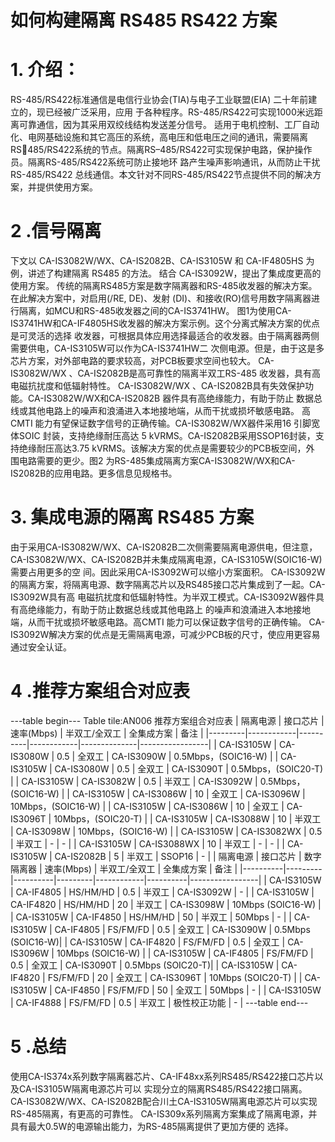 # 如何构建隔离 RS485 RS422 方案


# 1. 介绍：
RS-485/RS422标准通信是电信行业协会(TIA)与电子工业联盟(EIA) 二十年前建立的，现已经被广泛采用，应用
于各种程序。RS-485/RS422可实现1000米远距离可靠通信，因为其采用双绞线结构发送差分信号。
适用于电机控制、工厂自动化、电网基础设施和其它高压的系统，高电压和低电压之间的通讯，需要隔离RS￾485/RS422系统的节点。隔离RS–485/RS422可实现保护电路，保护操作员。隔离RS-485/RS422系统可防止接地环
路产生噪声影响通讯，从而防止干扰 RS-485/RS422 总线通信。本文针对不同RS-485/RS422节点提供不同的解决方
案，并提供使用方案。


# 2 .信号隔离
下文以 CA-IS3082W/WX、CA-IS2082B、CA-IS3105W 和 CA-IF4805HS 为例，讲述了构建隔离 RS485 的方法。
结合 CA-IS3092W，提出了集成度更高的使用方案。
传统的隔离RS485方案是数字隔离器和RS-485收发器的解决方案。在此解决方案中，对启用(/RE, DE)、发射
(DI)、和接收(RO)信号用数字隔离器进行隔离，如MCU和RS-485收发器之间的CA-IS3741HW。
图1为使用CA-IS3741HW和CA-IF4805HS收发器的解决方案示例。这个分离式解决方案的优点是可灵活的选择
收发器，可根据具体应用选择最适合的收发器。由于隔离器两侧需要供电，CA-IS3105W可以作为CA-IS3741HW二
次侧电源。但是，由于这是多芯片方案，对外部电路的要求较高，对PCB板要求空间也较大。
CA-IS3082W/WX 、CA-IS2082B是高可靠性的隔离半双工RS-485 收发器，具有高电磁抗扰度和低辐射特性。
CA-IS3082W/WX 、CA-IS2082B具有失效保护功能。CA-IS3082W/WX和CA-IS2082B 器件具有高绝缘能力，有助于防止
数据总线或其他电路上的噪声和浪涌进入本地接地端，从而干扰或损坏敏感电路。
高CMTI 能力有望保证数字信号的正确传输。CA-IS3082W/WX器件采用16 引脚宽体SOIC 封装，支持绝缘耐压高达
5 kVRMS。CA-IS2082B采用SSOP16封装，支持绝缘耐压高达3.75 kVRMS。该解决方案的优点是需要较少的PCB板空间，外
围电路需要的更少。图2 为RS-485集成隔离方案CA-IS3082W/WX和CA-IS2082B的应用电路。更多信息见规格书。


# 3. 集成电源的隔离 RS485 方案
由于采用CA-IS3082W/WX、CA-IS2082B二次侧需要隔离电源供电，但注意，CA-IS3082W/WX、CA-IS2082B并未集成隔离电源，CA-IS3105W(SOIC16-W)需要占用更多的空
间。因此采用CA-IS3092W可以缩小方案面积。
CA-IS3092W的隔离方案，将隔离电源、数字隔离芯片以及RS485接口芯片集成到了一起。CA-IS3092W具有高
电磁抗扰度和低辐射特性。为半双工模式。CA-IS3092W器件具有高绝缘能力，有助于防止数据总线或其他电路上
的噪声和浪涌进入本地接地端，从而干扰或损坏敏感电路。高CMTI 能力可以保证数字信号的正确传输。
CA-IS3092W解决方案的优点是无需隔离电源，可减少PCB板的尺寸，使应用更容易通过安全认证。


# 4 .推荐方案组合对应表
---table begin---
Table tile:AN006 推荐方案组合对应表
| 隔离电源 | 接口芯片     | 速率(Mbps) | 半双工/全双工 | 全集成方案     | 备注              |
|---------|------------|----------|------------|--------------|-----------------|
| CA-IS3105W | CA-IS3080W | 0.5      | 全双工     | CA-IS3090W   | 0.5Mbps，(SOIC16-W) |
| CA-IS3105W | CA-IS3080W | 0.5      | 全双工     | CA-IS3090T   | 0.5Mbps，(SOIC20-T) |
| CA-IS3105W | CA-IS3082W | 0.5      | 半双工     | CA-IS3092W   | 0.5Mbps，(SOIC16-W) |
| CA-IS3105W | CA-IS3086W | 10       | 全双工     | CA-IS3096W   | 10Mbps，(SOIC16-W)  |
| CA-IS3105W | CA-IS3086W | 10       | 全双工     | CA-IS3096T   | 10Mbps，(SOIC20-T)  |
| CA-IS3105W | CA-IS3088W | 10       | 半双工     | CA-IS3098W   | 10Mbps，(SOIC16-W)  |
| CA-IS3105W | CA-IS3082WX | 0.5     | 半双工     | -          | -                 |
| CA-IS3105W | CA-IS3088WX | 10      | 半双工     | -          | -                 |
| CA-IS3105W | CA-IS2082B  | 5       | 半双工     | SSOP16     | -                 |
| 隔离电源   | 接口芯片   | 数字隔离器 | 速率(Mbps) | 半双工/全双工 | 全集成方案   | 备注              |
|----------|---------|----------|---------|------------|----------|-----------------|
| CA-IS3105W | CA-IF4805 | HS/HM/HD | 0.5    | 半双工     | CA-IS3092W | -                 |
| CA-IS3105W | CA-IF4820 | HS/HM/HD | 20     | 半双工     | CA-IS3098W | 10Mbps (SOIC16-W) |
| CA-IS3105W | CA-IF4850 | HS/HM/HD | 50     | 半双工     | 50Mbps     | -                 |
| CA-IS3105W | CA-IF4805 | FS/FM/FD | 0.5    | 全双工     | CA-IS3090W | 0.5Mbps (SOIC16-W)|
| CA-IS3105W | CA-IF4820 | FS/FM/FD | 0.5    | 全双工     | CA-IS3096W | 10Mbps (SOIC16-W) |
| CA-IS3105W | CA-IF4805 | FS/FM/FD | 0.5    | 全双工     | CA-IS3090T | 0.5Mbps (SOIC20-T)|
| CA-IS3105W | CA-IF4820 | FS/FM/FD | 20     | 全双工     | CA-IS3096T | 10Mbps (SOIC20-T) |
| CA-IS3105W | CA-IF4850 | FS/FM/FD | 50     | 全双工     | 50Mbps     | -                 |
| CA-IS3105W | CA-IF4888 | FS/FM/FD | 0.5    | 半双工     | 极性校正功能 | -                 |
---table end---


# 5 .总结
使用CA-IS374x系列数字隔离器芯片、CA-IF48xx系列RS485/RS422接口芯片以及CA-IS3105W隔离电源芯片可以
实现分立的隔离RS485/RS422接口隔离。
CA-IS3082W/WX、CA-IS2082B配合川土CA-IS3105W隔离电源芯片可以实现RS-485隔离，有更高的可靠性。
CA-IS309x系列隔离方案集成了隔离电源，并具有最大0.5W的电源输出能力，为RS-485隔离提供了更加方便的
选择。

